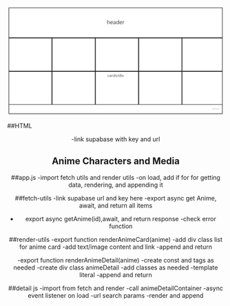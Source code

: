 ![Wireframe](<./assets/Untitled%20(5).jpg>)

##HTML

<header>
-link supabase with key and url
<main><section class="main-section"><h2>Anime Characters and Media</h2><div></div></section>

##app.js
-import fetch utils and render utils
-on load, add if for for getting data, rendering, and appending it

##fetch-utils
-link supabase url and key here
-export async get Anime, await, and return all items

-   export async getAnime(id),await, and return response
    -check error function

##render-utils
-export function renderAnimeCard(anime)
-add div class list for anime card
-add text/image content and link
-append and return

-export function renderAnimeDetail(anime)
-create const and tags as needed
-create div class animeDetail
-add classes as needed
-template literal
-append and return

##detail js
-import from fetch and render
-call animeDetailContainer
-async event listener on load
-url search params
-render and append
